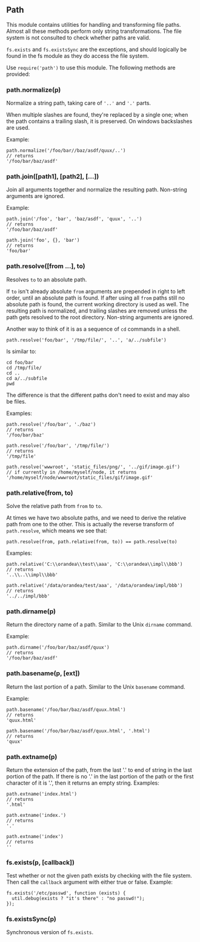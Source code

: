 ## Path

This module contains utilities for handling and transforming file
paths.  Almost all these methods perform only string transformations.
The file system is not consulted to check whether paths are valid.

`fs.exists` and `fs.existsSync` are the exceptions, and should
logically be found in the fs module as they do access the file system.

Use `require('path')` to use this module.  The following methods are provided:

### path.normalize(p)

Normalize a string path, taking care of `'..'` and `'.'` parts.

When multiple slashes are found, they're replaced by a single one;
when the path contains a trailing slash, it is preserved.
On windows backslashes are used.

Example:

    path.normalize('/foo/bar//baz/asdf/quux/..')
    // returns
    '/foo/bar/baz/asdf'

### path.join([path1], [path2], [...])

Join all arguments together and normalize the resulting path.
Non-string arguments are ignored.

Example:

    path.join('/foo', 'bar', 'baz/asdf', 'quux', '..')
    // returns
    '/foo/bar/baz/asdf'

    path.join('foo', {}, 'bar')
    // returns
    'foo/bar'

### path.resolve([from ...], to)

Resolves `to` to an absolute path.

If `to` isn't already absolute `from` arguments are prepended in right to left
order, until an absolute path is found. If after using all `from` paths still
no absolute path is found, the current working directory is used as well. The
resulting path is normalized, and trailing slashes are removed unless the path
gets resolved to the root directory. Non-string arguments are ignored.

Another way to think of it is as a sequence of `cd` commands in a shell.

    path.resolve('foo/bar', '/tmp/file/', '..', 'a/../subfile')

Is similar to:

    cd foo/bar
    cd /tmp/file/
    cd ..
    cd a/../subfile
    pwd

The difference is that the different paths don't need to exist and may also be
files.

Examples:

    path.resolve('/foo/bar', './baz')
    // returns
    '/foo/bar/baz'

    path.resolve('/foo/bar', '/tmp/file/')
    // returns
    '/tmp/file'

    path.resolve('wwwroot', 'static_files/png/', '../gif/image.gif')
    // if currently in /home/myself/node, it returns
    '/home/myself/node/wwwroot/static_files/gif/image.gif'

### path.relative(from, to)

Solve the relative path from `from` to `to`.

At times we have two absolute paths, and we need to derive the relative
path from one to the other.  This is actually the reverse transform of
`path.resolve`, which means we see that:

    path.resolve(from, path.relative(from, to)) == path.resolve(to)

Examples:

    path.relative('C:\\orandea\\test\\aaa', 'C:\\orandea\\impl\\bbb')
    // returns
    '..\\..\\impl\\bbb'

    path.relative('/data/orandea/test/aaa', '/data/orandea/impl/bbb')
    // returns
    '../../impl/bbb'

### path.dirname(p)

Return the directory name of a path.  Similar to the Unix `dirname` command.

Example:

    path.dirname('/foo/bar/baz/asdf/quux')
    // returns
    '/foo/bar/baz/asdf'

### path.basename(p, [ext])

Return the last portion of a path.  Similar to the Unix `basename` command.

Example:

    path.basename('/foo/bar/baz/asdf/quux.html')
    // returns
    'quux.html'

    path.basename('/foo/bar/baz/asdf/quux.html', '.html')
    // returns
    'quux'

### path.extname(p)

Return the extension of the path, from the last '.' to end of string
in the last portion of the path.  If there is no '.' in the last portion
of the path or the first character of it is '.', then it returns
an empty string.  Examples:

    path.extname('index.html')
    // returns
    '.html'

    path.extname('index.')
    // returns
    '.'

    path.extname('index')
    // returns
    ''

### fs.exists(p, [callback])

Test whether or not the given path exists by checking with the file system.
Then call the `callback` argument with either true or false.  Example:

    fs.exists('/etc/passwd', function (exists) {
      util.debug(exists ? "it's there" : "no passwd!");
    });


### fs.existsSync(p)

Synchronous version of `fs.exists`.
